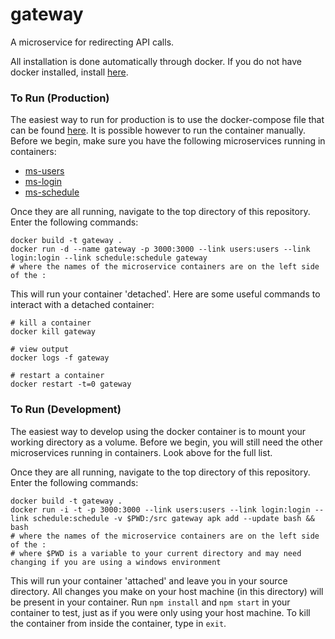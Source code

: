 # gateway
A microservice for redirecting API calls.

All installation is done automatically through docker. If you do not have docker installed, install [here](https://docs.docker.com/engine/installation/).

### To Run (Production)
The easiest way to run for production is to use the docker-compose file that can be found [here](https://github.com/molecular-playground/molecular-playground). It is possible however to run the container manually. Before we begin, make sure you have the following microservices running in containers:

- [ms-users](https://github.com/molecular-playground/ms-users)
- [ms-login](https://github.com/molecular-playground/ms-login)
- [ms-schedule](https://github.com/molecular-playground/ms-schedule)

Once they are all running, navigate to the top directory of this repository. Enter the following commands:
```
docker build -t gateway .
docker run -d --name gateway -p 3000:3000 --link users:users --link login:login --link schedule:schedule gateway
# where the names of the microservice containers are on the left side of the :
```

This will run your container 'detached'. Here are some useful commands to interact with a detached container:
```
# kill a container
docker kill gateway

# view output
docker logs -f gateway

# restart a container
docker restart -t=0 gateway
```

### To Run (Development)
The easiest way to develop using the docker container is to mount your working directory as a volume. Before we begin, you will still need the other microservices running in containers. Look above for the full list.

Once they are all running, navigate to the top directory of this repository. Enter the following commands:
```
docker build -t gateway .
docker run -i -t -p 3000:3000 --link users:users --link login:login --link schedule:schedule -v $PWD:/src gateway apk add --update bash && bash
# where the names of the microservice containers are on the left side of the :
# where $PWD is a variable to your current directory and may need changing if you are using a windows environment
```

This will run your container 'attached' and leave you in your source directory. All changes you make on your host machine (in this directory) will be present in your container. Run ```npm install``` and ```npm start``` in your container to test, just as if you were only using your host machine. To kill the container from inside the container, type in ```exit```.

